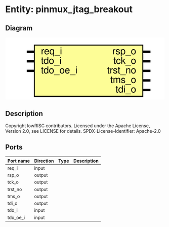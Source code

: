 # Entity: pinmux_jtag_breakout
## Diagram
![Diagram](pinmux_jtag_breakout.svg "Diagram")
## Description
Copyright lowRISC contributors.
 Licensed under the Apache License, Version 2.0, see LICENSE for details.
 SPDX-License-Identifier: Apache-2.0
 
## Ports
| Port name | Direction | Type | Description |
| --------- | --------- | ---- | ----------- |
| req_i     | input     |      |             |
| rsp_o     | output    |      |             |
| tck_o     | output    |      |             |
| trst_no   | output    |      |             |
| tms_o     | output    |      |             |
| tdi_o     | output    |      |             |
| tdo_i     | input     |      |             |
| tdo_oe_i  | input     |      |             |

